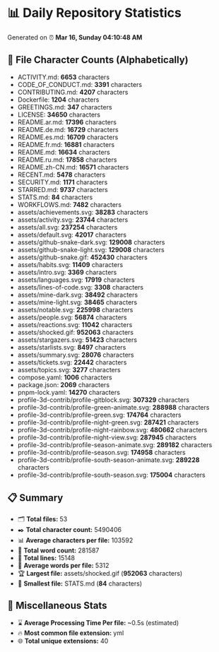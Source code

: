 # 📊 Daily Repository Statistics
Generated on ⏰ **Mar 16, Sunday 04:10:48 AM**

## 📂 File Character Counts (Alphabetically)
- ACTIVITY.md: **6653** characters
- CODE_OF_CONDUCT.md: **3391** characters
- CONTRIBUTING.md: **4207** characters
- Dockerfile: **1204** characters
- GREETINGS.md: **347** characters
- LICENSE: **34650** characters
- README.ar.md: **17396** characters
- README.de.md: **16729** characters
- README.es.md: **16709** characters
- README.fr.md: **16881** characters
- README.md: **16634** characters
- README.ru.md: **17858** characters
- README.zh-CN.md: **16571** characters
- RECENT.md: **5478** characters
- SECURITY.md: **1171** characters
- STARRED.md: **9737** characters
- STATS.md: **84** characters
- WORKFLOWS.md: **7482** characters
- assets/achievements.svg: **38283** characters
- assets/activity.svg: **23744** characters
- assets/all.svg: **237254** characters
- assets/default.svg: **42017** characters
- assets/github-snake-dark.svg: **129008** characters
- assets/github-snake-light.svg: **129008** characters
- assets/github-snake.gif: **452430** characters
- assets/habits.svg: **11409** characters
- assets/intro.svg: **3369** characters
- assets/languages.svg: **17919** characters
- assets/lines-of-code.svg: **3308** characters
- assets/mine-dark.svg: **38492** characters
- assets/mine-light.svg: **38465** characters
- assets/notable.svg: **225998** characters
- assets/people.svg: **56874** characters
- assets/reactions.svg: **11042** characters
- assets/shocked.gif: **952063** characters
- assets/stargazers.svg: **51423** characters
- assets/starlists.svg: **8497** characters
- assets/summary.svg: **28076** characters
- assets/tickets.svg: **22442** characters
- assets/topics.svg: **3277** characters
- compose.yaml: **1006** characters
- package.json: **2069** characters
- pnpm-lock.yaml: **14270** characters
- profile-3d-contrib/profile-gitblock.svg: **307329** characters
- profile-3d-contrib/profile-green-animate.svg: **288988** characters
- profile-3d-contrib/profile-green.svg: **174764** characters
- profile-3d-contrib/profile-night-green.svg: **287421** characters
- profile-3d-contrib/profile-night-rainbow.svg: **480662** characters
- profile-3d-contrib/profile-night-view.svg: **287945** characters
- profile-3d-contrib/profile-season-animate.svg: **289182** characters
- profile-3d-contrib/profile-season.svg: **174958** characters
- profile-3d-contrib/profile-south-season-animate.svg: **289228** characters
- profile-3d-contrib/profile-south-season.svg: **175004** characters

## 📋 Summary
- 🗂️ **Total files:** 53
- ✒️ **Total character count:** 5490406
- 📊 **Average characters per file:** 103592
- 📝 **Total word count:** 281587
- 🧾 **Total lines:** 15148
- 📐 **Average words per file:** 5312
- 🏆 **Largest file:** assets/shocked.gif (**952063** characters)
- 🥉 **Smallest file:** STATS.md (**84** characters)

## 🌟 Miscellaneous Stats
- ⌛ **Average Processing Time Per file:** ~0.5s (estimated)
- 🔥 **Most common file extension:** yml
- 🌐 **Total unique extensions:** 40
